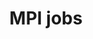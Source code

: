 ---
layout: page
title: MPI jobs 
parent: Job submission
grand_parent: Getting Started
nav_order: 3
---